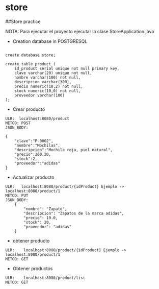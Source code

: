 # store #  
##Store practice  

NOTA: Para ejecutar el proyecto ejecutar la clase StoreApplication.java  

- Creation database in POSTGRESQL  
```

create database store;

create table product (
	id_product serial unique not null primary key,
	clave varchar(20) unique not null,
	nombre varchar(100) not null, 
	descripcion varchar(300),
	precio numeric(10,2) not null,
	stock numeric(10,0) not null, 
	proveedor varchar(100)
);
```

- Crear producto
```
ULR:  localhost:8080/product
METOD: POST 
JSON_BODY: 

{
    "clave":"P-0002",
    "nombre":"Mochilas",
    "descripcion":"Mochila roja, piel natural",
    "precio":200.20,
    "stock":2,
    "proveedor":"adidas"
}
```
- Actualizar producto  
```
ULR:   localhost:8080/product/{idProduct} Ejemplo ->  localhost:8080/product/1
METOD: PUT 
JSON_BODY:
	{
        "nombre": "Zapato",
        "descripcion": "Zapatos de la marca adidas",
        "precio": 19.0,
        "stock": 20,
        "proveedor": "adidas"
    }
```
- obtener producto  
```
ULR:    localhost:8080/product/{idProduct} Ejemplo ->  localhost:8080/product/1
METOD: GET 
```

- Obtener productos  
```
ULR:    localhost:8080/product/list
METOD: GET 
```
